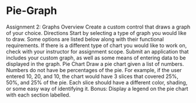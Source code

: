 # Pie-Graph

Assignment 2: Graphs
Overview
Create a custom control that draws a graph of your choice.
Directions
Start by selecting a type of graph you would like to draw. Some options are listed below along with their functional requirements. If there is a different type of chart you would like to work on, check with your instructor for assignment scope.
Submit an application that includes your custom graph, as well as some means of entering data to be displayed in the graph.
Pie Chart
Draw a pie chart given a list of numbers. Numbers do not have be percentages of the pie. For example, if the user entered 10, 20, and 10, the chart would have 3 slices that covered 25%, 50%, and 25% of the pie. Each slice should have a different color, shading, or some easy way of identifying it.
Bonus: Display a legend on the pie chart with each section labelled.

